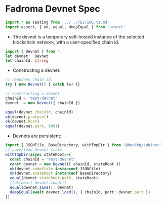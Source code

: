 # Fadroma Devnet Spec

```typescript
import * as Testing from '../../TESTING.ts.md'
import assert, { ok, equal, deepEqual } from 'assert'
```

* The devnet is a temporary self-hosted instance of the selected blockchain network,
  with a user-specified chain id.

```typescript
import { Devnet } from '.'
let devnet:  Devnet
let chainId: string
```

* Constructing a devnet:

```typescript
// requires chain id:
try { new Devnet() } catch (e) {}

// constructing a devnet
chainId = 'test-devnet'
devnet  = new Devnet({ chainId })

equal(devnet.chainId, chainId)
ok(devnet.protocol)
ok(devnet.host)
equal(devnet.port, 9091)
```

* Devnets are persistent:

```typescript
import { JSONFile, BaseDirectory, withTmpDir } from '@hackbg/kabinet'
// save/load Devnet state
withTmpDir(async stateRoot=>{
  const chainId = 'test-devnet'
  const devnet = new Devnet({ chainId, stateRoot })
  ok(devnet.nodeState instanceof JSONFile)
  ok(devnet.stateRoot instanceof BaseDirectory)
  equal(devnet.stateRoot.path, stateRoot)
  //ok(await devnet.load())
  equal(devnet.save(), devnet)
  deepEqual(await devnet.load(), { chainId, port: devnet.port })
})
```


